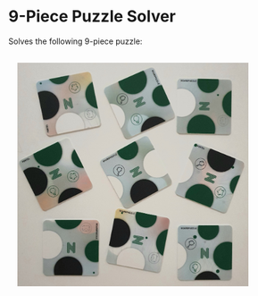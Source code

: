 # 9-Piece Puzzle Solver

Solves the following 9-piece puzzle:

<img src="./image.jpg" height="400" style="margin:1rem"><img>

